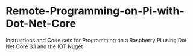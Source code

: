 # Remote-Programming-on-Pi-with-Dot-Net-Core
Instructions and Code sets for Programming on a Raspberry Pi using Dot Net Core 3.1 and the IOT Nuget
